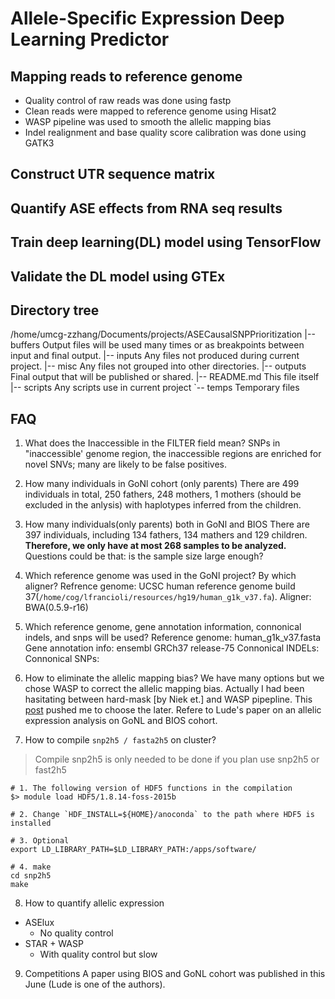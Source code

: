 # Allele-Specific Expression Deep Learning Predictor

## Mapping reads to reference genome
- Quality control of raw reads was done using fastp
- Clean reads were mapped to reference genome using Hisat2
- WASP pipeline was used to smooth the allelic mapping bias
- Indel realignment and base quality score calibration was done using GATK3

## Construct UTR sequence matrix

## Quantify ASE effects from RNA seq results

## Train deep learning(DL) model using TensorFlow

## Validate the DL model using GTEx


## Directory tree
/home/umcg-zzhang/Documents/projects/ASECausalSNPPrioritization
|-- buffers             Output files will be used many times or as breakpoints between input and final output.
|-- inputs              Any files not produced during current project.
|-- misc                Any files not grouped into other directories.
|-- outputs             Final output that will be published or shared.
|-- README.md           This file itself
|-- scripts             Any scripts use in current project
`-- temps               Temporary files


## FAQ
1. What does the Inaccessible in the FILTER field mean?
SNPs in "inaccessible' genome region, the inaccessible regions are enriched for novel SNVs; many are likely to be false positives.

2. How many individuals in GoNl cohort (only parents)
There are 499 individuals in total, 250 fathers, 248 mothers, 1 mothers (should be excluded in the anlysis) with haplotypes inferred from the children.

3. How many individuals(only parents) both in GoNl and BIOS
There are 397 individuals, including 134 fathers, 134 mathers and 129 children. **Therefore, we only have at most 268 samples to be analyzed.** Questions could be that: is the sample size large enough?

4. Which reference genome was used in the GoNl project? By which aligner?
Refrence genome: UCSC human reference genome build 37(`/home/cog/lfrancioli/resources/hg19/human_g1k_v37.fa`). 
Aligner: BWA(0.5.9-r16)

5. Which reference genome, gene annotation information, connonical indels, and snps will be used?
Reference genome: human_g1k_v37.fasta
Gene annotation info: ensembl GRCh37 release-75
Connonical INDELs:
Connonical SNPs:

6. How to eliminate the allelic mapping bias?
We have many options but we chose WASP to correct the allelic mapping bias.
Actually I had been hasitating between hard-mask [by Niek et.] and WASP pipepline. This [post](https://www.biostars.org/p/290455/) pushed me to choose the later. Refere to Lude's paper on an allelic expression analysis on GoNL and
BIOS cohort.

7. How to compile `snp2h5 / fasta2h5` on cluster?
> Compile snp2h5 is only needed to be done if you plan use snp2h5 or fast2h5
```
# 1. The following version of HDF5 functions in the compilation
$> module load HDF5/1.8.14-foss-2015b

# 2. Change `HDF_INSTALL=${HOME}/anoconda` to the path where HDF5 is installed

# 3. Optional
export LD_LIBRARY_PATH=$LD_LIBRARY_PATH:/apps/software/

# 4. make
cd snp2h5
make
```

8. How to quantify allelic expression
- ASElux
    - No quality control
- STAR + WASP
    - With quality control but slow


9. Competitions
A paper using BIOS and GoNL cohort was published in this June (Lude is one of the authors).